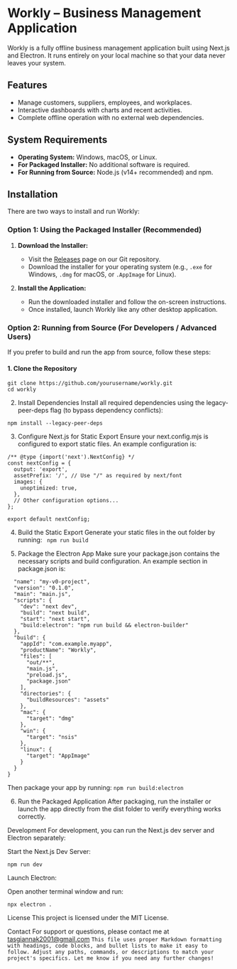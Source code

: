 # Workly – Business Management Application

Workly is a fully offline business management application built using Next.js and Electron. It runs entirely on your local machine so that your data never leaves your system.

## Features

- Manage customers, suppliers, employees, and workplaces.
- Interactive dashboards with charts and recent activities.
- Complete offline operation with no external web dependencies.

## System Requirements

- **Operating System:** Windows, macOS, or Linux.
- **For Packaged Installer:** No additional software is required.
- **For Running from Source:** Node.js (v14+ recommended) and npm.

## Installation

There are two ways to install and run Workly:

### Option 1: Using the Packaged Installer (Recommended)

1. **Download the Installer:**
   - Visit the [Releases](#) page on our Git repository.
   - Download the installer for your operating system (e.g., `.exe` for Windows, `.dmg` for macOS, or `.AppImage` for Linux).

2. **Install the Application:**
   - Run the downloaded installer and follow the on-screen instructions.
   - Once installed, launch Workly like any other desktop application.

### Option 2: Running from Source (For Developers / Advanced Users)

If you prefer to build and run the app from source, follow these steps:

#### 1. Clone the Repository

```
git clone https://github.com/yourusername/workly.git
cd workly
```

2. Install Dependencies
   Install all required dependencies using the legacy-peer-deps flag (to bypass dependency conflicts):

`npm install --legacy-peer-deps`

3. Configure Next.js for Static Export
   Ensure your next.config.mjs is configured to export static files. An example configuration is:

```
/** @type {import('next').NextConfig} */
const nextConfig = {
  output: 'export',
  assetPrefix: '/', // Use "/" as required by next/font
  images: {
    unoptimized: true,
  },
  // Other configuration options...
};

export default nextConfig;
```

4. Build the Static Export
   Generate your static files in the out folder by running:
   ` npm run build`

5. Package the Electron App
   Make sure your package.json contains the necessary scripts and build configuration. An example section in package.json is:

```{
  "name": "my-v0-project",
  "version": "0.1.0",
  "main": "main.js",
  "scripts": {
    "dev": "next dev",
    "build": "next build",
    "start": "next start",
    "build:electron": "npm run build && electron-builder"
  },
  "build": {
    "appId": "com.example.myapp",
    "productName": "Workly",
    "files": [
      "out/**",
      "main.js",
      "preload.js",
      "package.json"
    ],
    "directories": {
      "buildResources": "assets"
    },
    "mac": {
      "target": "dmg"
    },
    "win": {
      "target": "nsis"
    },
    "linux": {
      "target": "AppImage"
    }
  }
}
```

Then package your app by running:
`npm run build:electron`

6. Run the Packaged Application
   After packaging, run the installer or launch the app directly from the dist folder to verify everything works correctly.

Development
For development, you can run the Next.js dev server and Electron separately:

Start the Next.js Dev Server:

```
npm run dev
```

Launch Electron:

Open another terminal window and run:

```
npx electron .
```

License
This project is licensed under the MIT License.

Contact
For support or questions, please contact me at tasgiannak2001@gmail.com
`This file uses proper Markdown formatting with headings, code blocks, and bullet lists to make it easy to follow. Adjust any paths, commands, or descriptions to match your project's specifics. Let me know if you need any further changes!`
